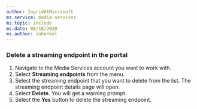 ```yaml
---
author: IngridAtMicrosoft
ms.service: media-services 
ms.topic: include
ms.date: 08/18/2020
ms.author: inhenkel
---
```


### Delete a streaming endpoint in the portal

1. Navigate to the Media Services account you want to work with.
1. Select **Streaming endpoints** from the menu.
1. Select the streaming endpoint that you want to delete from the list. The streaming endpoint details page will open.
1. Select **Delete**. You will get a warning prompt.
1. Select the **Yes** button to delete the streaming endpoint.